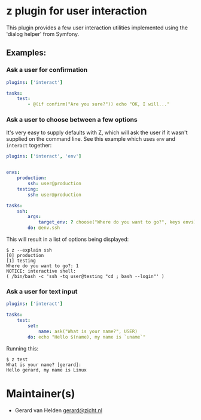 # z plugin for user interaction

This plugin provides a few user interaction utilities implemented using the 'dialog helper' from Symfony.

## Examples:

### Ask a user for confirmation

```yml
plugins: ['interact']

tasks:
    test:
        - @(if confirm("Are you sure?")) echo "OK, I will..."
```

### Ask a user to choose between a few options

It's very easy to supply defaults with Z, which will ask the user
if it wasn't supplied on the command line. See this example which
uses `env` and `interact` together:


```yml
plugins: ['interact', 'env']


envs:
    production:
        ssh: user@production
    testing:
        ssh: user@production

tasks:
    ssh:
        args:
            target_env: ? choose("Where do you want to go?", keys envs)
        do: @env.ssh
```

This will result in a list of options being displayed:

```
$ z --explain ssh
[0] production
[1] testing
Where do you want to go?: 1
NOTICE: interactive shell:
( /bin/bash -c 'ssh -tq user@testing "cd ; bash --login"' )
```

### Ask a user for text input
```yml
plugins: ['interact']

tasks:
    test:
        set:
            name: ask("What is your name?", USER)
        do: echo "Hello $(name), my name is `uname`"
```
Running this:

```
$ z test
What is your name? [gerard]: 
Hello gerard, my name is Linux
```

# Maintainer(s)
* Gerard van Helden <gerard@zicht.nl>         
